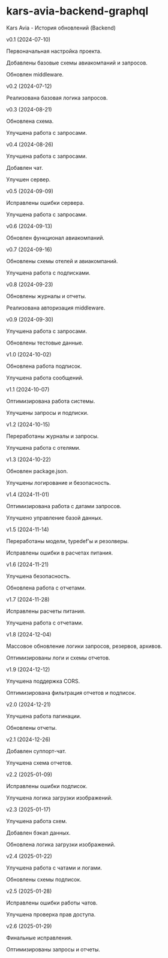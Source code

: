 # kars-avia-backend-graphql

Kars Avia - История обновлений (Backend)

v0.1 (2024-07-10)

Первоначальная настройка проекта.

Добавлены базовые схемы авиакомпаний и запросов.

Обновлен middleware.

v0.2 (2024-07-12)

Реализована базовая логика запросов.

v0.3 (2024-08-21)

Обновлена схема.

Улучшена работа с запросами.

v0.4 (2024-08-26)

Улучшена работа с запросами.

Добавлен чат.

Улучшен сервер.

v0.5 (2024-09-09)

Исправлены ошибки сервера.

Улучшена работа с запросами.

v0.6 (2024-09-13)

Обновлен функционал авиакомпаний.

v0.7 (2024-09-16)

Обновлены схемы отелей и авиакомпаний.

Улучшена работа с подписками.

v0.8 (2024-09-23)

Обновлены журналы и отчеты.

Реализована авторизация middleware.

v0.9 (2024-09-30)

Улучшена работа с запросами.

Обновлены тестовые данные.

v1.0 (2024-10-02)

Обновлена работа подписок.

Улучшена работа сообщений.

v1.1 (2024-10-07)

Оптимизирована работа системы.

Улучшены запросы и подписки.

v1.2 (2024-10-15)

Переработаны журналы и запросы.

Улучшена работа с отелями.

v1.3 (2024-10-22)

Обновлен package.json.

Улучшены логирование и безопасность.

v1.4 (2024-11-01)

Оптимизирована работа с датами запросов.

Улучшено управление базой данных.

v1.5 (2024-11-14)

Переработаны модели, typedef'ы и резолверы.

Исправлены ошибки в расчетах питания.

v1.6 (2024-11-21)

Улучшена безопасность.

Обновлена работа с отчетами.

v1.7 (2024-11-28)

Исправлены расчеты питания.

Улучшена работа с отчетами.

v1.8 (2024-12-04)

Массовое обновление логики запросов, резервов, архивов.

Оптимизированы логи и схемы отчетов.

v1.9 (2024-12-12)

Улучшена поддержка CORS.

Оптимизирована фильтрация отчетов и подписок.

v2.0 (2024-12-21)

Улучшена работа пагинации.

Обновлены отчеты.

v2.1 (2024-12-26)

Добавлен суппорт-чат.

Улучшена схема отчетов.

v2.2 (2025-01-09)

Исправлены ошибки подписок.

Улучшена логика загрузки изображений.

v2.3 (2025-01-17)

Улучшена работа схем.

Добавлен бэкап данных.

Обновлена логика загрузки изображений.

v2.4 (2025-01-22)

Улучшена работа с чатами и логами.

Обновлены схемы подписок.

v2.5 (2025-01-28)

Исправлены ошибки работы чатов.

Улучшена проверка прав доступа.

v2.6 (2025-01-29)

Финальные исправления.

Оптимизированы запросы и отчеты.

